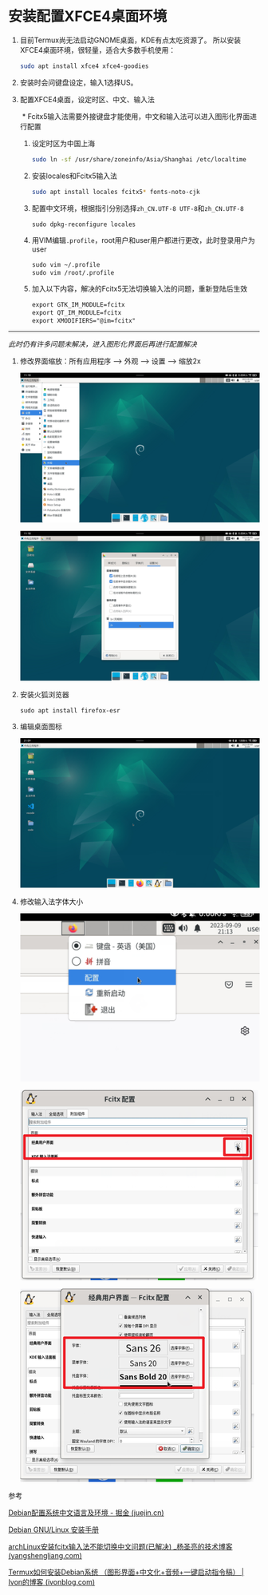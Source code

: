 # 安装配置XFCE4桌面环境

1. 目前Termux尚无法启动GNOME桌面，KDE有点太吃资源了。 所以安装XFCE4桌面环境，很轻量，适合大多数手机使用：

   ```bash
   sudo apt install xfce4 xfce4-goodies
   ```

2. 安装时会问键盘设定，输入1选择US。

3. 配置XFCE4桌面，设定时区、中文、输入法

   ​		\* Fcitx5输入法需要外接键盘才能使用，中文和输入法可以进入图形化界面进行配置

    1. 设定时区为中国上海

       ```bash
       sudo ln -sf /usr/share/zoneinfo/Asia/Shanghai /etc/localtime
       ```

    2. 安装locales和Fcitx5输入法

       ```bash
       sudo apt install locales fcitx5* fonts-noto-cjk
       ```

    3. 配置中文环境，根据指引分别选择`zh_CN.UTF-8 UTF-8`和`zh_CN.UTF-8`

       ```shell
       sudo dpkg-reconfigure locales
       ```

    4. 用VIM编辑`.profile`，root用户和user用户都进行更改，此时登录用户为user

       ```shell
       sudo vim ~/.profile
       sudo vim /root/.profile
       ```
   
    5. 加入以下内容，解决的Fcitx5无法切换输入法的问题，重新登陆后生效
   
       ```shell
       export GTK_IM_MODULE=fcitx 
       export QT_IM_MODULE=fcitx 
       export XMODIFIERS="@im=fcitx"
       ```
   

---

*此时仍有许多问题未解决，进入图形化界面后再进行配置解决*

1. 修改界面缩放：所有应用程序 --> 外观 --> 设置 --> 缩放2x

   ![13](./img/13.jpg)

   ![14](./img/14.jpg)

2. 安装火狐浏览器

   ```shell
   sudo apt install firefox-esr
   ```

3. 编辑桌面图标

   ![18](./img/18.png)

4. 修改输入法字体大小

   ![19](./img/19.png)

   ![20](./img/20.png)

   ![21](./img/21.png)

参考

[Debian配置系统中文语言及环境 - 掘金 (juejin.cn)](https://juejin.cn/post/7189647325524918331)

[Debian GNU/Linux 安装手册](https://www.debian.org/releases/stable/amd64/index.zh-cn.html)

[archLinux安装fcitx输入法不能切换中文问题(已解决) _杨圣亮的技术博客 (yangshengliang.com)](https://www.yangshengliang.com/kaiyuan-shijie/linux-shijie/651.html)

[Termux如何安装Debian系统 （图形界面+中文化+音频+一键启动指令稿） | Ivon的博客 (ivonblog.com)](https://ivonblog.com/posts/termux-proot-distro-debian/)

